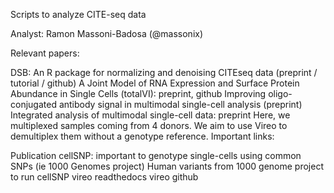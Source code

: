 Scripts to analyze CITE-seq data

Analyst: Ramon Massoni-Badosa (@massonix)

Relevant papers:

DSB: An R package for normalizing and denoising CITEseq data (preprint / tutorial / github)
A Joint Model of RNA Expression and Surface Protein Abundance in Single Cells (totalVI): preprint, github
Improving oligo-conjugated antibody signal in multimodal single-cell analysis (preprint)
Integrated analysis of multimodal single-cell data: preprint
Here, we multiplexed samples coming from 4 donors. We aim to use Vireo to demultiplex them without a genotype reference. Important links:

Publication
cellSNP: important to genotype single-cells using common SNPs (ie 1000 Genomes project)
Human variants from 1000 genome project to run cellSNP
vireo readthedocs
vireo github
